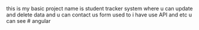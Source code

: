 this is my basic project name is student tracker system where u can update and delete data and u can contact us form used to  i have use API and etc u can see  # angular

